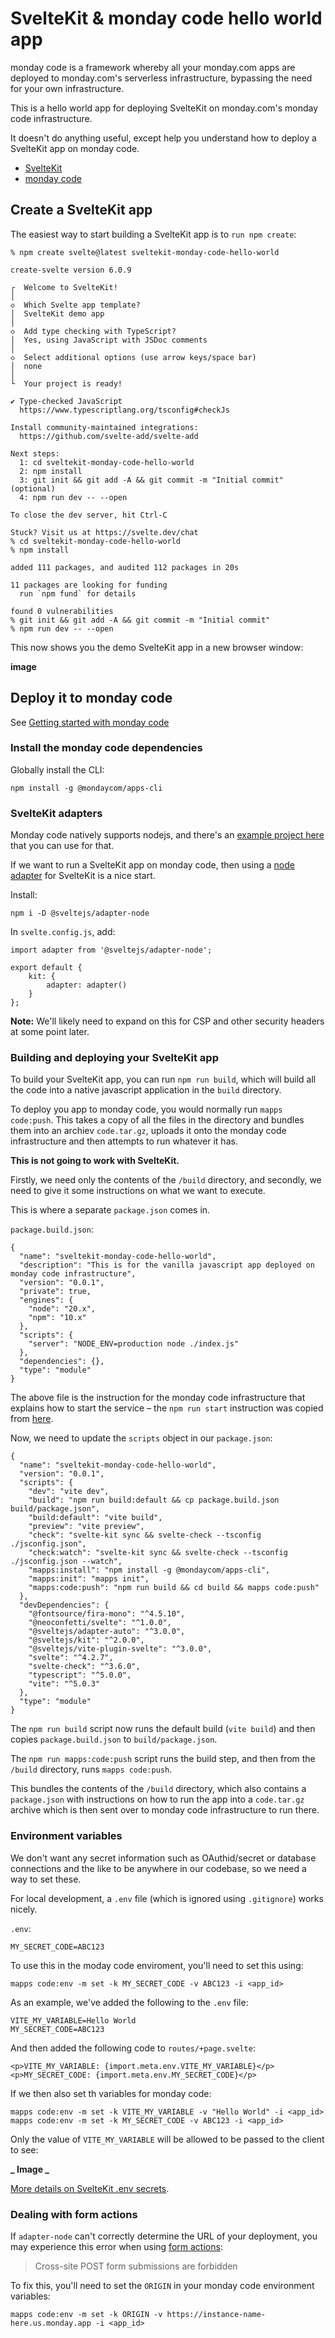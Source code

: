 # SvelteKit & monday code hello world app

monday code is a framework whereby all your monday.com apps are deployed to monday.com's serverless infrastructure, bypassing the need for your own infrastructure.

This is a hello world app for deploying SvelteKit on monday.com's monday code infrastructure.

It doesn't do anything useful, except help you understand how to deploy a SvelteKit app on monday code.

- [SvelteKit](https://kit.svelte.dev/)
- [monday code](https://developer.monday.com/apps/docs/quickstart-guide-for-monday-code)

## Create a SvelteKit app

The easiest way to start building a SvelteKit app is to `run npm create`:

```
% npm create svelte@latest sveltekit-monday-code-hello-world

create-svelte version 6.0.9

┌  Welcome to SvelteKit!
│
◇  Which Svelte app template?
│  SvelteKit demo app
│
◇  Add type checking with TypeScript?
│  Yes, using JavaScript with JSDoc comments
│
◇  Select additional options (use arrow keys/space bar)
│  none
│
└  Your project is ready!

✔ Type-checked JavaScript
  https://www.typescriptlang.org/tsconfig#checkJs

Install community-maintained integrations:
  https://github.com/svelte-add/svelte-add

Next steps:
  1: cd sveltekit-monday-code-hello-world
  2: npm install
  3: git init && git add -A && git commit -m "Initial commit" (optional)
  4: npm run dev -- --open

To close the dev server, hit Ctrl-C

Stuck? Visit us at https://svelte.dev/chat
% cd sveltekit-monday-code-hello-world
% npm install

added 111 packages, and audited 112 packages in 20s

11 packages are looking for funding
  run `npm fund` for details

found 0 vulnerabilities
% git init && git add -A && git commit -m "Initial commit"
% npm run dev -- --open
```

This now shows you the demo SvelteKit app in a new browser window:

**image**

## Deploy it to monday code

See [Getting started with monday code](https://developer.monday.com/apps/docs/quickstart-guide-for-monday-code)

### Install the monday code dependencies

Globally install the CLI:

```
npm install -g @mondaycom/apps-cli
```

### SvelteKit adapters

Monday code natively supports nodejs, and there's an [example project here](https://github.com/mondaycom/welcome-apps/tree/master/apps/github-monday-code) that you can use for that.

If we want to run a SvelteKit app on monday code, then using a [node adapter](https://kit.svelte.dev/docs/adapter-node) for SvelteKit is a nice start.

Install:

```
npm i -D @sveltejs/adapter-node
```

In `svelte.config.js`, add:

```
import adapter from '@sveltejs/adapter-node';

export default {
	kit: {
		adapter: adapter()
	}
};
```

**Note:** We'll likely need to expand on this for CSP and other security headers at some point later.

### Building and deploying your SvelteKit app

To build your SvelteKit app, you can run `npm run build`, which will build all the code into a native javascript application in the `build` directory.

To deploy you app to monday code, you would normally run `mapps code:push`. This takes a copy of all the files in the directory and bundles them into an archiev `code.tar.gz`, uploads it onto the monday code infrastructure and then attempts to run whatever it has.

**This is not going to work with SvelteKit.**

Firstly, we need only the contents of the `/build` directory, and secondly, we need to give it some instructions on what we want to execute.

This is where a separate `package.json` comes in.

`package.build.json`:

```
{
  "name": "sveltekit-monday-code-hello-world",
  "description": "This is for the vanilla javascript app deployed on monday code infrastructure",
  "version": "0.0.1",
  "private": true,
  "engines": {
    "node": "20.x",
    "npm": "10.x"
  },
  "scripts": {
    "server": "NODE_ENV=production node ./index.js"
  },
  "dependencies": {},
  "type": "module"
}
```

The above file is the instruction for the monday code infrastructure that explains how to start the service – the `npm run start` instruction was copied from [here](https://github.com/mondaycom/welcome-apps/blob/master/apps/github-monday-code/package.json).

Now, we need to update the `scripts` object in our `package.json`:

```
{
  "name": "sveltekit-monday-code-hello-world",
  "version": "0.0.1",
  "scripts": {
    "dev": "vite dev",
    "build": "npm run build:default && cp package.build.json build/package.json",
    "build:default": "vite build",
    "preview": "vite preview",
    "check": "svelte-kit sync && svelte-check --tsconfig ./jsconfig.json",
    "check:watch": "svelte-kit sync && svelte-check --tsconfig ./jsconfig.json --watch",
    "mapps:install": "npm install -g @mondaycom/apps-cli",
    "mapps:init": "mapps init",
    "mapps:code:push": "npm run build && cd build && mapps code:push"
  },
  "devDependencies": {
    "@fontsource/fira-mono": "^4.5.10",
    "@neoconfetti/svelte": "^1.0.0",
    "@sveltejs/adapter-auto": "^3.0.0",
    "@sveltejs/kit": "^2.0.0",
    "@sveltejs/vite-plugin-svelte": "^3.0.0",
    "svelte": "^4.2.7",
    "svelte-check": "^3.6.0",
    "typescript": "^5.0.0",
    "vite": "^5.0.3"
  },
  "type": "module"
}
```

The `npm run build` script now runs the default build (`vite build`) and then copies `package.build.json` to `build/package.json`.

The `npm run mapps:code:push` script runs the build step, and then from the `/build` directory, runs `mapps code:push`.

This bundles the contents of the `/build` directory, which also contains a `package.json` with instructions on how to run the app into a `code.tar.gz` archive which is then sent over to monday code infrastructure to run there.

### Environment variables

We don't want any secret information such as OAuthid/secret or database connections and the like to be anywhere in our codebase, so we need a way to set these.

For local development, a `.env` file (which is ignored using `.gitignore`) works nicely.

`.env`:

```
MY_SECRET_CODE=ABC123
```

To use this in the moday code enviroment, you'll need to set this using:

```
mapps code:env -m set -k MY_SECRET_CODE -v ABC123 -i <app_id>
```

As an example, we've added the following to the `.env` file:

```
VITE_MY_VARIABLE=Hello World
MY_SECRET_CODE=ABC123
```

And then added the following code to `routes/+page.svelte`:

```
<p>VITE_MY_VARIABLE: {import.meta.env.VITE_MY_VARIABLE}</p>
<p>MY_SECRET_CODE: {import.meta.env.MY_SECRET_CODE}</p>
```

If we then also set th variables for monday code:

```
mapps code:env -m set -k VITE_MY_VARIABLE -v "Hello World" -i <app_id>
mapps code:env -m set -k MY_SECRET_CODE -v ABC123 -i <app_id>
```

Only the value of `VITE_MY_VARIABLE` will be allowed to be passed to the client to see:

**_ Image _**

[More details on SvelteKit .env secrets](https://www.scottspence.com/posts/sveltekit-env-secrets).

### Dealing with form actions

If `adapter-node` can't correctly determine the URL of your deployment, you may experience this error when using [form actions](https://kit.svelte.dev/docs/form-actions):

> Cross-site POST form submissions are forbidden

To fix this, you'll need to set the `ORIGIN` in your monday code environment variables:

```
mapps code:env -m set -k ORIGIN -v https://instance-name-here.us.monday.app -i <app_id>
```
